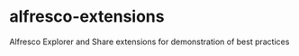 alfresco-extensions
===================

Alfresco Explorer and Share extensions for demonstration of best practices

